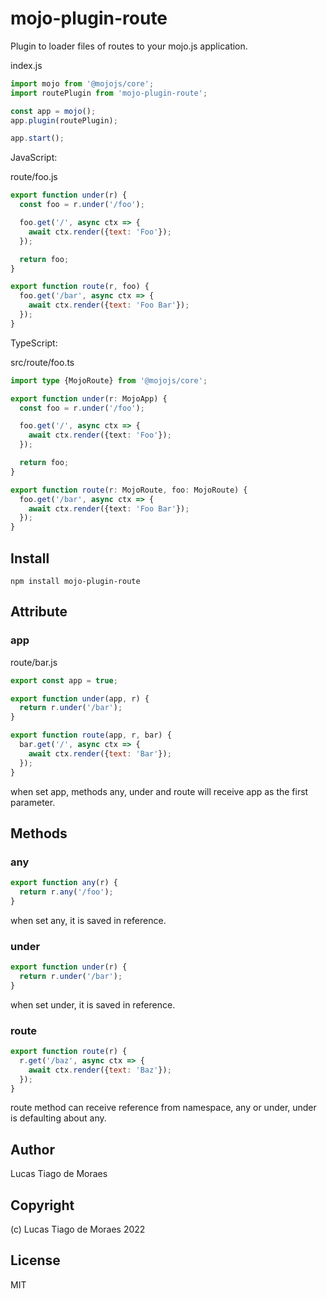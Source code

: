 # mojo-plugin-route

Plugin to loader files of routes to your mojo.js application.

index.js

```js
import mojo from '@mojojs/core';
import routePlugin from 'mojo-plugin-route';

const app = mojo();
app.plugin(routePlugin);

app.start();
```

JavaScript:

route/foo.js

```js
export function under(r) {
  const foo = r.under('/foo');

  foo.get('/', async ctx => {
    await ctx.render({text: 'Foo'});
  });

  return foo;
}

export function route(r, foo) {
  foo.get('/bar', async ctx => {
    await ctx.render({text: 'Foo Bar'});
  }); 
}
```

TypeScript:

src/route/foo.ts

```ts
import type {MojoRoute} from '@mojojs/core';

export function under(r: MojoApp) {
  const foo = r.under('/foo');

  foo.get('/', async ctx => {
    await ctx.render({text: 'Foo'});
  });

  return foo;
}

export function route(r: MojoRoute, foo: MojoRoute) {
  foo.get('/bar', async ctx => {
    await ctx.render({text: 'Foo Bar'});
  }); 
}
```

## Install

```
npm install mojo-plugin-route
```

## Attribute

### app

route/bar.js

```js
export const app = true;

export function under(app, r) {
  return r.under('/bar'); 
}

export function route(app, r, bar) {
  bar.get('/', async ctx => {
    await ctx.render({text: 'Bar'});
  }); 
}
```

when set app, methods any, under and route will receive app as the first parameter.

## Methods

### any

```js
export function any(r) {
  return r.any('/foo');
}
```

when set any, it is saved in reference.

### under

```js
export function under(r) {
  return r.under('/bar'); 
}
```

when set under, it is saved in reference.

### route

```js
export function route(r) {
  r.get('/baz', async ctx => {
    await ctx.render({text: 'Baz'});
  }); 
}
```

route method can receive reference from namespace, any or under, under is defaulting about any.

## Author

Lucas Tiago de Moraes

## Copyright

(c) Lucas Tiago de Moraes 2022

## License

MIT